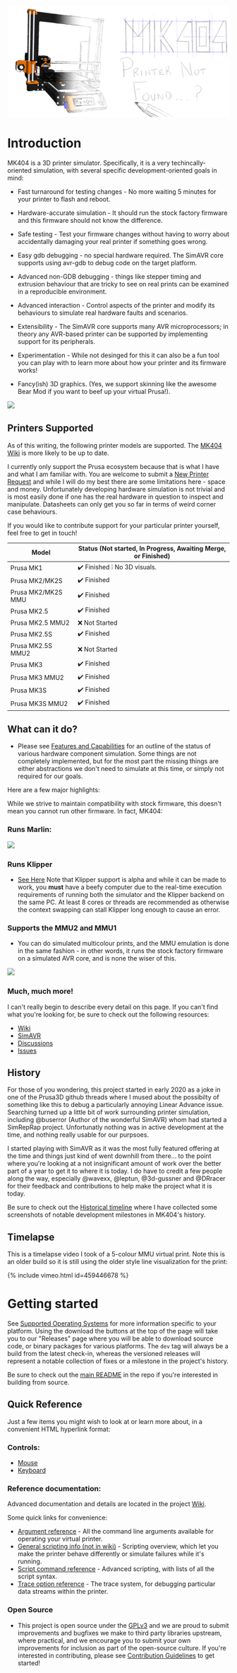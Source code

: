 ![](https://github.com/vintagepc/MK404/raw/master/assets/Logo.png)


# Introduction 

MK404 is a 3D printer simulator. Specifically, it is a very techincally-oriented simulation, with several specific development-oriented goals in mind:

- Fast turnaround for testing changes - No more waiting 5 minutes for your printer to flash and reboot. 

- Hardware-accurate simulation - It should run the stock factory firmware and this firmware should not know the difference. 


- Safe testing - Test your firmware changes without having to worry about accidentally damaging your real printer if something goes wrong. 

- Easy gdb debugging - no special hardware required. The SimAVR core supports using avr-gdb to debug code on the target platform. 

- Advanced non-GDB debugging - things like stepper timing and extrusion behaviour that are tricky to see on real prints can be examined in a reproducible environment.

- Advanced interaction - Control aspects of the printer and modify its behaviours to simulate real hardware faults and scenarios. 

- Extensibility - The SimAVR core supports many AVR microprocessors; in theory any AVR-based printer can be supported by implementing support for its peripherals. 

- Experimentation - While not desinged for this it can also be a fun tool you can play with to learn more about how your printer and its firmware works!

- Fancy(ish) 3D graphics. (Yes, we support skinning like the awesome Bear Mod if you want to beef up your virtual Prusa!).

![](https://github.com/vintagepc/MK404/wiki/images/Advanced_gfx.png)


## Printers Supported

As of this writing, the following printer models are supported. The [MK404 Wiki](https://github.com/vintagepc/MK404/wiki) is more likely to be up to date. 

I currently only support the Prusa ecosystem because that is what I have and what I am familiar with. 
You are welcome to submit a [New Printer Request](https://github.com/vintagepc/MK404/issues/new/choose) and while I will do my best there are some limitations here - space and money. Unfortunately developing hardware simulation is not trivial and is most easily done if one has the real hardware in question to inspect and manipulate. Datasheets can only get you so far in terms of weird corner case behaviours. 

If you would like to contribute support for your particular printer yourself, feel free to get in touch!

Model|Status (Not started, In Progress, Awaiting Merge, or Finished)
-----|------
Prusa MK1 |  ✔️  Finished ❕ No 3D visuals.
Prusa MK2/MK2S | ✔️  Finished 
Prusa MK2/MK2S MMU |  ✔️  Finished
Prusa MK2.5 | ✔️  Finished
Prusa MK2.5 MMU2 |  ❌ Not Started
Prusa MK2.5S |  ✔️  Finished
Prusa MK2.5S MMU2 |  ❌ Not Started
Prusa MK3 | ✔️  Finished
Prusa MK3 MMU2 |  ✔️  Finished
Prusa MK3S |  ✔️  Finished
Prusa MK3S MMU2 | ✔️  Finished

## What can it do?

- Please see [Features and Capabilities](https://github.com/vintagepc/MK404/wiki/Features-and-Capabilities-Summary) for an outline of the status of various hardware component simulation. Some things are not completely implemented, but for the most part the missing things are either abstractions we don't need to simulate at this time, or simply not required for our goals. 

Here are a few major highlights:

While we strive to maintain compatibility with stock firmware, this doesn't mean you cannot run other firmware. In fact, MK404:

### Runs Marlin:

![](https://github.com/vintagepc/MK404/wiki/images/archive/Marlin_boot.png)

### Runs Klipper

- [See Here](https://github.com/vintagepc/MK404/issues/263) Note that Klipper support is alpha and while it can be made to work, you **must** have a beefy computer due to the real-time execution requirements of running both the simulator and the Klipper backend on the same PC. At least 8 cores or threads are recommended as otherwise the context swapping can stall Klipper long enough to cause an error. 

### Supports the MMU2 and MMU1

- You can do simulated multicolour prints, and the MMU emulation is done in the same fashion - in other words, it runs the stock factory firmware on a simulated AVR core, and is none the wiser of this. 

![](https://user-images.githubusercontent.com/53943260/84335826-c432d880-ab63-11ea-9534-6cc61ae1a745.png)

### Much, much more!

I can't really begin to describe every detail on this page. If you can't find what you're looking for, be sure to check out the following resources:

- [Wiki](https://github.com/vintagepc/MK404/wiki)
- [SimAVR](https://github.com/buserror/simavr)
- [Discussions](https://github.com/vintagepc/MK404/discussions)
- [Issues](https://github.com/vintagepc/MK404/issues)

## History

For those of you wondering, this project started in early 2020 as a joke in one of the Prusa3D github threads where I mused about the possibilty of something like this to debug a particularly annoying Linear Advance issue. Searching turned up a little bit of work surrounding printer simulation, including @buserror (Author of the wonderful SimAVR) whom had started a SimRepRap project. Unfortunatly nothing was in active development at the time, and nothing really usable for our purpsoes. 

I started playing with SimAVR as it was the most fully featured offering at the time and things just kind of went downhill from there... to the point where you're looking at a not insignificant amount of work over the better part of a year to get it to where it is today. I do have to credit a few people along the way, especially @wavexx, @leptun, @3d-gussner and @DRracer for their feedback and contributions to help make the project what it is today. 

Be sure to check out the [Historical timeline](https://github.com/vintagepc/MK404/wiki/Historical-Timeline) where I have collected some screenshots of notable development milestones in MK404's history.

## Timelapse

This is a timelapse video I took of a 5-colour MMU virtual print. Note this is an older build so it is still using the older style line visualization for the print:

{% include vimeo.html id=459446678 %}


# Getting started

See [Supported Operating Systems](https://github.com/vintagepc/MK404/wiki/Supported-Operating-Systems) for more information specific to your platform. 
Using the download the buttons at the top of the page will take you to our "Releases" page where you will be able to download source code, or binary packages for various platforms. The `dev` tag will always be a build from the latest check-in, whereas the versioned releases will represent a notable collection of fixes or a milestone in the project's history. 

Be sure to check out the [main README](https://github.com/vintagepc/MK404) in the repo if you're interested in building from source. 

## Quick Reference

Just a few items you might wish to look at or learn more about, in a convenient HTML hyperlink format:

### Controls:

* [Mouse](https://github.com/vintagepc/MK404/wiki/Mouse-Functions)
* [Keyboard](https://github.com/vintagepc/MK404/wiki/Key-Controls)

### Reference documentation:
Advanced documentation and details are located in the project [Wiki](https://github.com/vintagepc/MK404/wiki). 

Some quick links for convenience:
* [Argument reference](https://github.com/vintagepc/MK404/wiki/Command-Line) - All the command line arguments available for operating your virtual printer.
* [General scripting info (not in wiki)](scripts/Scripting.md) - Scripting overview, which let you make the printer behave differently or simulate failures while it's running.
* [Script command reference](https://github.com/vintagepc/MK404/wiki/Scripting) - Advanced scripting, with lists of all the script syntax.
* [Trace option reference](https://github.com/vintagepc/MK404/wiki/Trace-Options) - The trace system, for debugging particular data streams within the printer. 

### Open Source

- This project is open source under the [GPLv3](https://github.com/vintagepc/MK404/blob/master/COPYING) and we are proud to submit improvements and bugfixes we make to third party libraries upstream, where practical, and we encourage you to submit your own improvements for inclusion as part of the open-source culture. If you're interested in contributing, please see [Contribution Guidelines](https://github.com/vintagepc/MK404/blob/master/.github/CONTRIBUTING.md) to get started!
